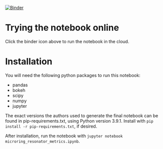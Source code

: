 [![Binder](https://mybinder.org/badge_logo.svg)](https://mybinder.org/v2/gh/lightwave-lab/microring-resonator-weight-design/HEAD?labpath=index.ipynb)
# Trying the notebook online
Click the binder icon above to run the notebook in the cloud.
# Installation

You will need the following python packages to run this notebook:
- pandas
- bokeh
- scipy
- numpy
- jupyter

The exact versions the authors used to generate the final notebook can be found in pip-requirements.txt, using Python version 3.9.1. Install with `pip install -r pip-requirements.txt`, if desired.

After installation, run the notebook with `jupyter notebook microring_resonator_metrics.ipynb`.
